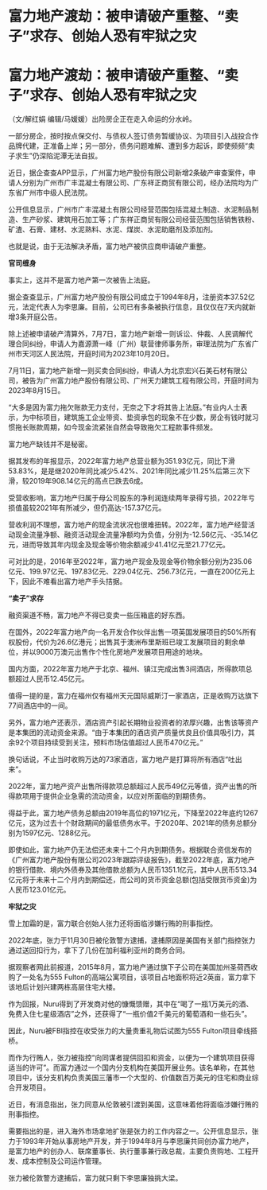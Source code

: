 # 富力地产渡劫：被申请破产重整、“卖子”求存、创始人恐有牢狱之灾

# 富力地产渡劫：被申请破产重整、“卖子”求存、创始人恐有牢狱之灾

（文/解红娟 编辑/马媛媛）出险房企正在走入命运的分水岭。

一部分房企，按时按点保交付、与债权人签订债务暂缓协议、为项目引入战投合作品牌代建，正准备上岸；另一部分，债务问题难解、遭到多方起诉，即使频频“卖子求生”仍深陷泥潭无法自拔。

近日，据企查查APP显示，广州富力地产股份有限公司新增2条破产审查案件，申请人分别为广州市广丰混凝土有限公司、广东祥正商贸有限公司，经办法院均为广东省广州市中级人民法院。

公开信息显示，广州市广丰混凝土有限公司经营范围包括混凝土制造、水泥制品制造、生产砂浆、建筑用石加工等；广东祥正商贸有限公司经营范围包括销售铁粉、矿渣、石膏、建材、水泥熟料、水泥、煤炭、水泥助磨剂及添加剂。

也就是说，由于无法解决矛盾，富力地产被供应商申请破产重整。

**官司缠身**

事实上，这并不是富力地产第一次被告上法庭。

据企查查显示，广州富力地产股份有限公司成立于1994年8月，注册资本37.52亿元，法定代表人为李思廉。目前，公司已有多条被执行信息，且仅仅在7天内就新增3条开庭公告。

除上述被申请破产清算外，7月7日，富力地产新增一则诉讼、仲裁、人民调解代理合同纠纷，申请人为嘉源萧一峰（广州）联营律师事务所，审理法院为广东省广州市天河区人民法院，开庭时间为2023年10月20日。

7月11日，富力地产新增一则买卖合同纠纷，申请人为北京宏兴石美石材有限公司，被告为广州富力地产股份有限公司、广州天力建筑工程有限公司，开庭时间为2023年8月15日。

“大多是因为富力拖欠账款无力支付，无奈之下才将其告上法庭。”有业内人士表示，为中标项目，建筑施工企业带资、垫资承包的现象不在少数，房企有钱时就习惯拖长账款周期，如今现金流紧张自然会导致拖欠工程款事件频发。

富力地产缺钱并不是秘密。

据其发布的年报显示，2022年富力地产总营业额为351.93亿元，同比下滑53.83%，是是继2020年同比减少5.42%、2021年同比减少11.25%后第三次下滑，较2019年908.14亿元的高点已跌去6成。

受营收影响，富力地产归属于母公司股东的净利润连续两年录得亏损，2022年亏损值虽较2021年有所减少，但仍高达-157.37亿元。

营收利润不理想，富力地产的现金流状况也很难扭转。2022年，富力地产经营活动现金流量净额、融资活动现金流量净额均为负值，分别为-12.56亿元、-35.14亿元，进而导致其年内现金及现金等价物余额减少41.41亿元至21.77亿元。

可对比的是，2016年至2022年，富力地产现金及现金等价物余额分别为235.06亿元、199.97亿元、197.83亿元、229.04亿元、256.73亿元，一直在200亿元上下，因此不难看出富力地产手头拮据。

**“卖子”求存**

融资渠道不畅，富力地产不得已变卖一些压箱底的好东西。

在国外，2022年富力地产向一名开发合作伙伴出售一项英国发展项目的50%所有权股份，代价为26.6亿港元；出售其于澳洲布里斯班已竣工发展项目的剩余单位，并以9000万澳元出售作个性化房地产发展项目用途的地块。

国内方面，2022年富力地产于北京、福州、镇江完成出售3间酒店，所得款项总额超过人民币12.45亿元。

值得一提的是，富力在福州仅有福州天元国际威斯汀一家酒店，正是收购万达旗下77间酒店中的一间。

另外，富力地产还表示，酒店资产引起长期物业投资者的浓厚兴趣，出售该等资产是本集团的流动资金来源。“由于本集团的酒店资产质量优良且价值具吸引力，其余92个项目持续受到关注，预料市场估值超过人民币470亿元。”

换句话说，不止当时收购万达的73家酒店，富力地产是打算将所有酒店“吐出来”。

2022年，富力地产资产出售所得款项总额超过人民币49亿元等值，资产出售的所得款项用于提供企业急需的流动资金，以应对所面临的到期债务。

得益于此，富力地产债务总额由2019年高位的1971亿元，下降至2022年底约1267亿元，这为过去十个财政期间的最低债务水平。于2020年、2021年的债务总额分别为1597亿元、1288亿元。

即使如此，富力地产仍无法偿还未来十二个月内到期债务。根据联合资信发布的《广州富力地产股份有限公司2023年跟踪评级报告》，截至2022年底，富力地产的银行借款、境内外债券及其他借款总额为人民币1351.1亿元，其中人民币513.34亿元将于未来十二个月内到期偿还，而公司的货币资金总额(包括受限货币资金)为人民币123.01亿元。

**牢狱之灾**

雪上加霜的是，富力联合创始人张力还将面临涉嫌行贿的刑事指控。

2022年底，张力于11月30日被伦敦警方逮捕，逮捕原因是美国有关部门指控张力通过送回扣行为，拿下了几份在加利福利亚州的商务合同。

据观察者网此前报道，2015年8月，富力地产通过旗下子公司在美国加州圣荷西收购了一处名为555
Fulton的高端公寓项目，该项目占地面积将近2英亩，富力拿下该地后计划兴建两栋高层住宅大楼。

作为回报，Nuru得到了开发商对他的慷慨馈赠，其中在“喝了一瓶1万美元的酒、免费入住七星级酒店”之外，还获得了“一瓶价值2千美元的葡萄酒和一些石头”。

因此，Nuru被FBI指控在收受张力的大量贵重礼物后试图为555 Fulton项目牵线搭桥。

而作为行贿人，张力被指控“向同谋者提供回扣和资金，以便为一个建筑项目获得适当的许可”。而富力通过一个国内分支机构在美国开展业务。该名单称，在其他项目中，该分支机构负责美国三藩市一个大型的、价值数百万美元的住宅和商业综合开发项目。

近日，有消息指出，张力同意从伦敦被引渡到美国，这意味着他将面临涉嫌行贿的刑事指控。

需要指出的是，进入海外市场拿地扩张是张力的工作内容之一。公开信息显示，张力于1993年开始从事房地产开发，并于1994年8月与李思廉共同创办富力地产，是富力地产的创办人、联席董事长、执行董事兼行政总裁，主要负责购地、工程开发、成本控制及公司运作管理。

张力被伦敦警方逮捕后，富力就只剩下李思廉独挑大梁。

